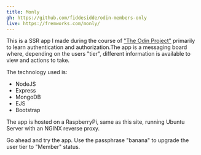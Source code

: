 ```yaml
---
title: Monly
gh: https://github.com/fiddesidde/odin-members-only
live: https://fremworks.com/monly/
---
```


This is a SSR app I made during the course of ["The Odin Project"](https://www.theodinproject.com/home) primarily to learn authentication and authorization.The app is a messaging
board where, depending on the users "tier", different information is available
to view and actions to take.

The technology used is:

- NodeJS
- Express
- MongoDB
- EJS
- Bootstrap

The app is hosted on a RaspberryPi, same as this site, running Ubuntu Server with
an NGINX reverse proxy.

Go ahead and try the app. Use the passphrase "banana" to upgrade the user tier to "Member" status.
